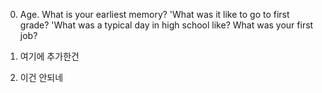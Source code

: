 0. Age. What is your earliest memory? 'What was it like to go to first grade? 'What was a typical day in high school like? What was your first job?

1. 여기에 추가한건
2. 이건 안되네